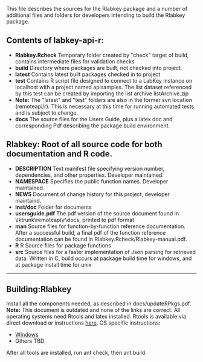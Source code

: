 This file describes the sources for the Rlabkey package and a number of additional files and folders for developers intending to build the Rlabkey package.  


## Contents of labkey-api-r:
- **Rlabkey.Rcheck**	Temporary folder created by "check" target of build, contains intermediate files for validation checks
- **build**		Directory where packages are built, not checked into project.
- **latest**		Contains latest built packages checked in to project
- **test**			Contains R script file designed to connect to a LabKey instance on localhost with a project named apisamples. The list dataset referenced by this test can be created by importing the list archive listArchive.zip
 - **Note:** The "latest" and "test" folders are also in the former svn location (remoteapi/r). This is necessary at this time for running automated tests and is subject to change.
- **docs**			The source files for the Users Guide, plus a latex doc and corresponding Pdf describing the package build environment.
			
## Rlabkey: Root of all source code for both documentation and R code.
- **DESCRIPTION**	Text manifest file specifying version number, dependencies, and other properties.  Developer maintained.
- **NAMESPACE**	Specifies the public function names.  Developer maintained.
- **NEWS**	Document of change history for this project, developer maintaind.
- **inst/doc**	Folder for documents
 - **usersguide.pdf**			The pdf version of the source document found in \lktrunk\remoteapi\r\docs, printed to pdf format
- **man**		Source files for function-by-function reference documentation.  After a successful build, a final pdf of the function reference documentation can be found in Rlabkey.Rcheck/Rlabkey-manual.pdf.
- **R**		R Source files for package functions
- **src**		Source files for a faster implementation of Json parsing for retrieved data.  Written in C, build occurs at package build time for windows,	and at package install time for unix
			
--------------------------------------------------------------------------------------------------------------------

## Building:Rlabkey

Install all the components needed, as described in docs/updateRPkgs.pdf.
**Note:** This document is outdated and none of the links are correct. All operating systems need Rtools and latex installed. Rtools is available via
direct download or instructions [here](https://cran.r-project.org/). OS specific instructions:
- [Windows](docs/build_windows.md)
- Others TBD

After all tools are installed, run ant check, then ant build.



